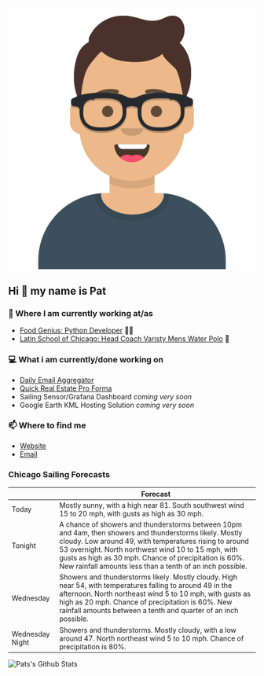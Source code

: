 [![Social banner for p-j-falconer](https://raw.githubusercontent.com/P-J-FALCONER/P-J-FALCONER/master/assets/avataaars.svg)](https://patfalconer.com/)
## Hi :wave: my name is Pat

### 💼 Where I am currently working at/as
- [Food Genius: Python Developer](https://getfoodgenius.com/) 🍔🐍
- [Latin School of Chicago: Head Coach Varisty Mens Water Polo](https://www.latinschool.org/) 🤽


### 💻 What i am currently/done working on
 - [Daily Email Aggregator](https://github.com/P-J-FALCONER/dott_daily_mail)
 - [Quick Real Estate Pro Forma](https://github.com/P-J-FALCONER/henry)
 - Sailing Sensor/Grafana Dashboard *coming very soon*
 - Google Earth KML Hosting Solution *coming very soon*

### 📫 Where to find me
 - [Website](https://patfalconer.com/)
 - [Email](mailto:patrick.j.falconer@gmail.com)


### Chicago Sailing Forecasts
|   | Forecast  |
|---|---|
| Today | Mostly sunny, with a high near 81. South southwest wind 15 to 20 mph, with gusts as high as 30 mph. |
| Tonight | A chance of showers and thunderstorms between 10pm and 4am, then showers and thunderstorms likely. Mostly cloudy. Low around 49, with temperatures rising to around 53 overnight. North northwest wind 10 to 15 mph, with gusts as high as 30 mph. Chance of precipitation is 60%. New rainfall amounts less than a tenth of an inch possible. |
| Wednesday | Showers and thunderstorms likely. Mostly cloudy. High near 54, with temperatures falling to around 49 in the afternoon. North northeast wind 5 to 10 mph, with gusts as high as 20 mph. Chance of precipitation is 60%. New rainfall amounts between a tenth and quarter of an inch possible. |
| Wednesday Night | Showers and thunderstorms. Mostly cloudy, with a low around 47. North northeast wind 5 to 10 mph. Chance of precipitation is 80%. |

![Pats's Github Stats](https://github-readme-stats.vercel.app/api?username=p-j-falconer&show_icons=true&theme=radical)
